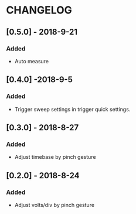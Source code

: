 # CHANGELOG

## [0.5.0] - 2018-9-21

### Added

- Auto measure

## [0.4.0] -2018-9-5

### Added

- Trigger sweep settings in trigger quick settings.

## [0.3.0] - 2018-8-27

### Added

- Adjust timebase by pinch gesture

## [0.2.0] -  2018-8-24

### Added

- Adjust volts/div by pinch gesture

